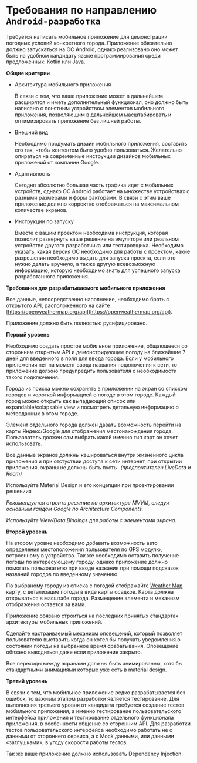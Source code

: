 # Требования по направлению `Android-разработка`

Требуется написать мобильное приложение для демонстрации погодных условий конкретного города. Приложение обязательно должно запускаться на ОС Android, однако реализовано оно может быть на удобном кандидату языке программирования среди предложенных: Kotlin или Java.

**Общие критерии**

* Архитектура мобильного приложения

    В связи с тем, что ваше приложение может в дальнейшем расширятся и иметь дополнительный функционал, оно должно быть написано с понятным устройством элементов мобильного приложения, позволяющим в дальнейшем масштабировать и оптимизировать приложение без лишней работы.

* Внешний вид

    Необходимо продумать дизайн мобильного приложения, составить его так, чтобы контентом было удобно пользоваться. Желательно опираться на современные инструкции дизайнов мобильных приложений от компании Google.

* Адаптивность

    Сегодня абсолютно большая часть трафика идет с мобильных устройств, однако ОС Android работает на множестве устройствах с разными размерами и форм факторами. В связи с этим ваше приложение должно корректно отображаться на максимальном количестве экранов.

* Инструкции по запуску

    Вместе с вашим проектом необходима инструкция, которая позволит развернуть ваше решение на эмуляторе или реальном устройстве другого разработчика или тестировщика. Необходимо указать, какая версия ОС необходимо для работы с проектом, какие разрешения необходимо выдать для запуска проекта, если это нужно делать вручную, а также другую всевозможную информацию, которую необходимо знать для успешного запуска разработанного приложения.

**Требования для разрабатываемого мобильного приложения**

Все данные, непосредственно наполнение, необходимо брать с открытого API, расположенного на сайте [https://openweathermap.org/api](https://openweathermap.org/api).

Приложение должно быть полностью русифицировано.

**Первый уровень**

Необходимо создать простое мобильное приложение, общающееся со сторонним открытым API и демонстрирующее погоду на ближайшие 7 дней для введенного в поля для ввода города. Если у мобильного приложения нет на момент ввода названия подключения к сети, то приложение должно предупредить пользователя о необходимости такого подключения.

Города из поиска можно сохранять в приложении на экран со  списком городов и короткой информацией о погоде в этом городе. Каждый город можно открыть как выпадающий список или expandable/colapsable view и посмотреть детальную информацию о метеоданных в этом городе.

Элемент отдельного города должен давать возможность перейти на карты Яндекс/Google для отображения местонахождения города. Пользователь должен сам выбрать какой именно тип карт он хочет использовать.

Все данные экранов должны кэшироваться внутри жизненного цикла приложения и при отстуствии доступа к сети интернет, при открытии приложения, экраны не должны быть пусты.
*(предпочтителен LiveData и Room)*

Используйте Material Design и его концепции при проектировании решениия

*Рекомендуется строить решение на архитектуре MVVM, следуя основным гайдам Google по Architecture Components.*

*Используйте View/Data Bindings для работы с элементами экрана.*

**Второй уровень**

На втором уровне необходимо добавить возможность авто определения местоположения пользователя по GPS модулю, встроенному в устройство. Так же необходимо оставить получение погоды по интересующему городу, однако приложение должно помогать пользователю при вводе названия при помощи подсказок названий городов по введенному значению.

По выбраному городу из списка с погодой отображайте [Weather Map](https://www.rainviewer.com/ru/api/weather-maps-api.html) карту, с детализацие погоды в виде карты осадков. Карта должна открываться в масштабе города. Размещение элемента и механизм отображения остается за вами.

Приложение обязано строиться на последних принятых стандартах архитектуры мобильных приложений.

Сделайте настраиваемый механихм оповещений, который позволяет пользователю выставить когда он хотел бы получать уведомления о состоянии погоды на выбранное время срабатывания. Оповещение обязано выводиться даже если приложение закрыто.

Все переходы между экранами должны быть анимированны, хотя бы стандартными анимациями которые уже есть в material design.

**Третий уровень**

В связи с тем, что мобильное приложение редко разрабатывается без ошибок, то важным этапом разработки является тестирование. Для выполнения третьего уровня от кандидата требуется создание тестов мобильного приложения, а именно тестирование пользовательского интерфейса приложения и тестирование отдельного функционала приложения, в особенности общение со сторонним API. Для разработки тестов пользовательского интерфейса необходимо работать не с данными от стороннего сервиса, а с Mock данными, или данными «заглушками», в угоду скорости работы тестов.

Так же ваше приложение должно использовать Dependency Injection.
